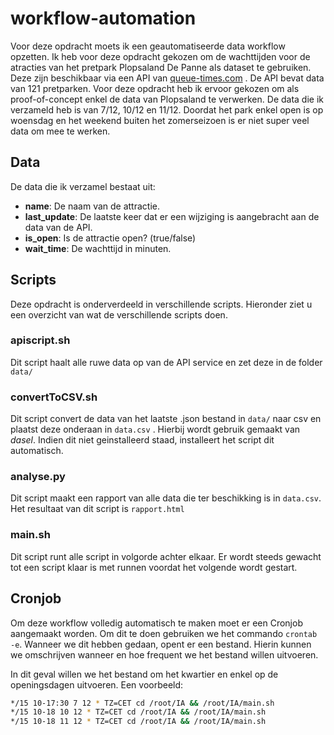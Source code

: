 # workflow-automation

Voor deze opdracht moets ik een geautomatiseerde data workflow opzetten. Ik heb voor deze opdracht gekozen om de wachttijden voor de atracties van het pretpark Plopsaland De Panne als dataset te gebruiken. Deze zijn beschikbaar via een API van [queue-times.com](https://queue-times.com/) . De API bevat data van 121 pretparken. Voor deze opdracht heb ik ervoor gekozen om als proof-of-concept enkel de data van Plopsaland te verwerken. De data die ik verzameld heb is van 7/12, 10/12 en 11/12. Doordat het park enkel open is op woensdag en het weekend buiten het zomerseizoen is er niet super veel data om mee te werken.

## Data

De data die ik verzamel bestaat uit:

* **name**: De naam van de attractie.
* **last_update**: De laatste keer dat er een wijziging is aangebracht aan de data van de API.
* **is_open**: Is de attractie open? (true/false)
* **wait_time**: De wachttijd in minuten.

## Scripts

Deze opdracht is onderverdeeld in verschillende scripts. Hieronder ziet u een overzicht van wat de verschillende scripts doen.

### apiscript.sh

Dit script haalt alle ruwe data op van de API service en zet deze in de folder `data/`

### convertToCSV.sh

Dit script convert de data van het laatste .json bestand in `data/` naar csv en plaatst deze onderaan in `data.csv` . Hierbij wordt gebruik gemaakt van *dasel*. Indien dit niet geinstalleerd staad, installeert het script dit automatisch.

### analyse.py

Dit script maakt een rapport van alle data die ter beschikking is in `data.csv`. Het resultaat van dit script is `rapport.html`

### main.sh

Dit script runt alle script in volgorde achter elkaar. Er wordt steeds gewacht tot een script klaar is met runnen voordat het volgende wordt gestart.

## Cronjob

Om deze workflow volledig automatisch te maken moet er een Cronjob aangemaakt worden. Om dit te doen gebruiken we het commando `crontab -e`. Wanneer we dit hebben gedaan, opent er een bestand. Hierin kunnen we omschrijven wanneer en hoe frequent we het bestand willen uitvoeren.

In dit geval willen we het bestand om het kwartier en enkel op de openingsdagen uitvoeren. Een voorbeeld:

```bash
*/15 10-17:30 7 12 * TZ=CET cd /root/IA && /root/IA/main.sh
*/15 10-18 10 12 * TZ=CET cd /root/IA && /root/IA/main.sh    
*/15 10-18 11 12 * TZ=CET cd /root/IA && /root/IA/main.sh
```
